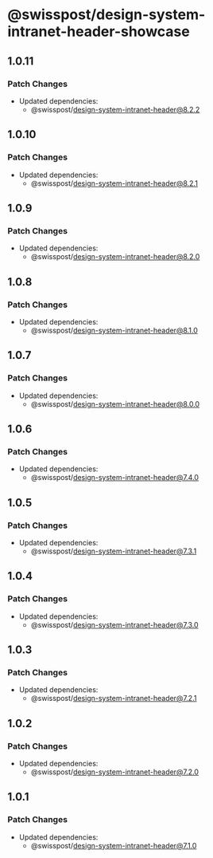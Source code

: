 # @swisspost/design-system-intranet-header-showcase

## 1.0.11

### Patch Changes

- Updated dependencies:
  - @swisspost/design-system-intranet-header@8.2.2

## 1.0.10

### Patch Changes

- Updated dependencies:
  - @swisspost/design-system-intranet-header@8.2.1

## 1.0.9

### Patch Changes

- Updated dependencies:
  - @swisspost/design-system-intranet-header@8.2.0

## 1.0.8

### Patch Changes

- Updated dependencies:
  - @swisspost/design-system-intranet-header@8.1.0

## 1.0.7

### Patch Changes

- Updated dependencies:
  - @swisspost/design-system-intranet-header@8.0.0

## 1.0.6

### Patch Changes

- Updated dependencies:
  - @swisspost/design-system-intranet-header@7.4.0

## 1.0.5

### Patch Changes

- Updated dependencies:
  - @swisspost/design-system-intranet-header@7.3.1

## 1.0.4

### Patch Changes

- Updated dependencies:
  - @swisspost/design-system-intranet-header@7.3.0

## 1.0.3

### Patch Changes

- Updated dependencies:
  - @swisspost/design-system-intranet-header@7.2.1

## 1.0.2

### Patch Changes

- Updated dependencies:
  - @swisspost/design-system-intranet-header@7.2.0

## 1.0.1

### Patch Changes

- Updated dependencies:
  - @swisspost/design-system-intranet-header@7.1.0
